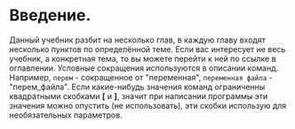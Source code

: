 # Введение.
Данный учебник разбит на несколько глав, в каждую главу входят несколько пунктов по определённой теме. 
Если вас интересует не весь учебник, а конкретная тема, то вы можете перейти к ней по ссылке в оглавлении.
Условные сокращения используются в описании команд. Например, `перем` - сокращенное от "переменная", `переменная файла` - "перем_файла". Если какие-нибудь значения команд ограниченны квадратными скобками **[** и **]**, значит при написании программы эти значения можно опустить (не использовать), эти скобки использую для необязательных параметров.
        
